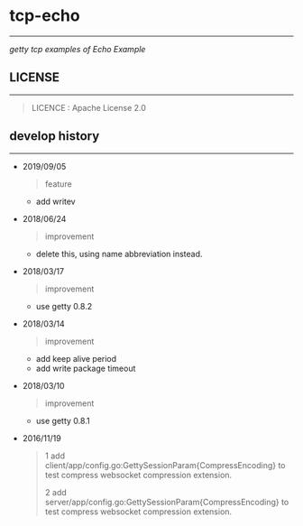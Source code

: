 # tcp-echo #
---
*getty tcp examples of Echo Example*

## LICENSE ##
---

> LICENCE    : Apache License 2.0

## develop history ##
---

- 2019/09/05
    > feature
    * add writev

- 2018/06/24
    > improvement
    * delete this, using name abbreviation instead.

- 2018/03/17
    > improvement
    * use getty 0.8.2

- 2018/03/14
    > improvement
    * add keep alive period
    * add write package timeout

- 2018/03/10
    > improvement
    * use getty 0.8.1

- 2016/11/19
    > 1 add client/app/config.go:GettySessionParam{CompressEncoding} to test compress websocket compression extension.
    >
    > 2 add server/app/config.go:GettySessionParam{CompressEncoding} to test compress websocket compression extension.
